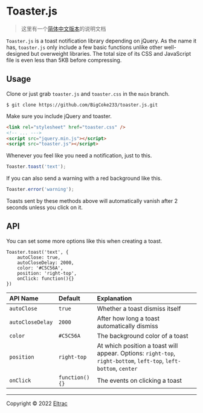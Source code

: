 # Toaster.js

> 这里有一个[简体中文版本](README-CN.md)的说明文档

`Toaster.js` is a toast notification library depending on jQuery. As the name it has, `toaster.js` only include a few basic functions unlike other well-designed but overweight libraries. The total size of its CSS and JavaScript file is even less than 5KB before compressing.

## Usage

Clone or just grab `toaster.js` and `toaster.css` in the `main` branch.

```git
$ git clone https://github.com/BigCoke233/toaster.js.git
```

Make sure you include jQuery and toaster.

```html
<link rel="stylesheet" href="toaster.css" />
<!-- ... --->
<script src="jquery.min.js"></script>
<script src="toaster.js"></script>
```

Whenever you feel like you need a notification, just to this.

```javascript
Toaster.toast('text');
```

If you can also send a warning with a red background like this.

```javascript
Toaster.error('warning');
```

Toasts sent by these methods above will automatically vanish after 2 seconds unless you click on it.

## API

You can set some more options like this when creating a toast.

```
Toaster.toast('text', {
    autoClose: true,
    autoCloseDelay: 2000,
    color: '#C5C56A',
    position: 'right-top',
    onClick: function(){}
})
```

| API Name | Default | Explanation |
| :--- | :--- | :--- |
| `autoClose` |  `true` | Whether a toast dismiss itself |
| `autoCloseDelay` | `2000` | After how long a toast automatically dismiss |
| `color` | `#C5C56A` | The background color of a toast |
| `position` | `right-top` | At which position a toast will appear. Options: `right-top`, `right-bottom`, `left-top`, `left-bottom`, `center` |
| `onClick` | `function(){}` | The events on clicking a toast |

---

Copyright &copy; 2022 [Eltrac](https://github.com/BigCoke233)
